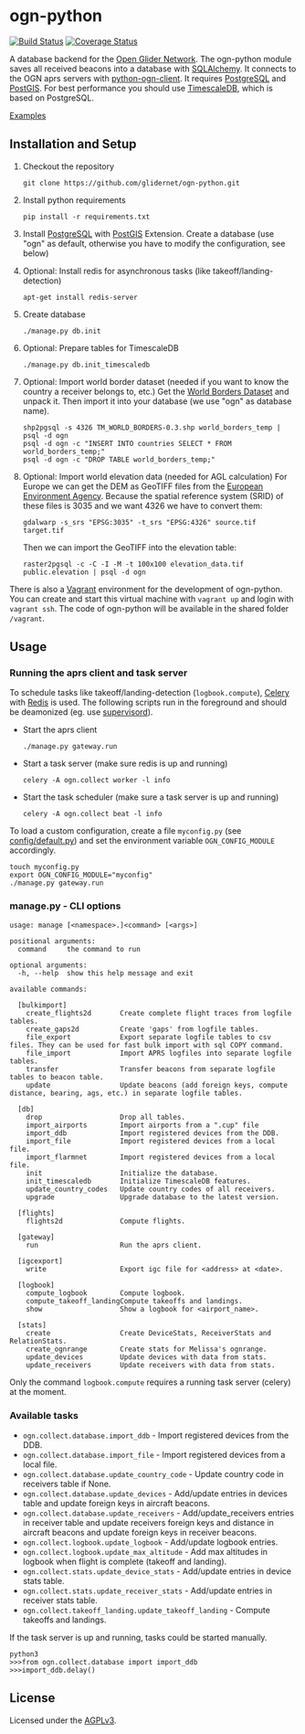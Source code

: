 # ogn-python

[![Build Status](https://travis-ci.org/glidernet/ogn-python.svg?branch=master)](https://travis-ci.org/glidernet/ogn-python)
[![Coverage Status](https://img.shields.io/coveralls/glidernet/ogn-python.svg)](https://coveralls.io/r/glidernet/ogn-python)

A database backend for the [Open Glider Network](http://wiki.glidernet.org/).
The ogn-python module saves all received beacons into a database with [SQLAlchemy](http://www.sqlalchemy.org/).
It connects to the OGN aprs servers with [python-ogn-client](https://github.com/glidernet/python-ogn-client).
It requires [PostgreSQL](http://www.postgresql.org/) and [PostGIS](http://www.postgis.net/).
For best performance you should use [TimescaleDB](https://www.timescale.com), which is based on PostgreSQL.

[Examples](https://github.com/glidernet/ogn-python/wiki/Examples)


## Installation and Setup
1. Checkout the repository

    ```
    git clone https://github.com/glidernet/ogn-python.git
    ```

2. Install python requirements

    ```
    pip install -r requirements.txt
    ```

3. Install [PostgreSQL](http://www.postgresql.org/) with [PostGIS](http://www.postgis.net/) Extension.
    Create a database (use "ogn" as default, otherwise you have to modify the configuration, see below)

4.  Optional: Install redis for asynchronous tasks (like takeoff/landing-detection)

    ```
    apt-get install redis-server
    ```

5. Create database

    ```
    ./manage.py db.init
    ```

6. Optional: Prepare tables for TimescaleDB

    ```
    ./manage.py db.init_timescaledb
    ```

7. Optional: Import world border dataset (needed if you want to know the country a receiver belongs to, etc.)
    Get the [World Borders Dataset](http://thematicmapping.org/downloads/world_borders.php) and unpack it.
    Then import it into your database (we use "ogn" as database name).
    
    ```
    shp2pgsql -s 4326 TM_WORLD_BORDERS-0.3.shp world_borders_temp | psql -d ogn
    psql -d ogn -c "INSERT INTO countries SELECT * FROM world_borders_temp;"
    psql -d ogn -c "DROP TABLE world_borders_temp;"
    ```
    
8. Optional: Import world elevation data (needed for AGL calculation)
    For Europe we can get the DEM as GeoTIFF files from the
    [European Environment Agency](https://land.copernicus.eu/imagery-in-situ/eu-dem/eu-dem-v1.1).
    Because the spatial reference system (SRID) of these files is 3035 and we want 4326 we have to convert them:
    
    ```
    gdalwarp -s_srs "EPSG:3035" -t_srs "EPSG:4326" source.tif target.tif
    ```
    
    Then we can import the GeoTIFF into the elevation table:
    
    ```
    raster2pgsql -c -C -I -M -t 100x100 elevation_data.tif public.elevation | psql -d ogn
    ```
    
There is also a [Vagrant](https://www.vagrantup.com/) environment for the development of ogn-python.
You can create and start this virtual machine with `vagrant up` and login with `vagrant ssh`.
The code of ogn-python will be available in the shared folder `/vagrant`.

## Usage
### Running the aprs client and task server
To schedule tasks like takeoff/landing-detection (`logbook.compute`),
[Celery](http://www.celeryproject.org/) with [Redis](http://www.redis.io/) is used.
The following scripts run in the foreground and should be deamonized
(eg. use [supervisord](http://supervisord.org/)).

- Start the aprs client

  ```
  ./manage.py gateway.run
  ```

- Start a task server (make sure redis is up and running)

  ```
  celery -A ogn.collect worker -l info
  ```

- Start the task scheduler (make sure a task server is up and running)

  ```
  celery -A ogn.collect beat -l info
  ```


To load a custom configuration, create a file `myconfig.py` (see [config/default.py](config/default.py))
and set the environment variable `OGN_CONFIG_MODULE` accordingly.

```
touch myconfig.py
export OGN_CONFIG_MODULE="myconfig"
./manage.py gateway.run
```

### manage.py - CLI options
```
usage: manage [<namespace>.]<command> [<args>]

positional arguments:
  command     the command to run

optional arguments:
  -h, --help  show this help message and exit

available commands:
  
  [bulkimport]
    create_flights2d       Create complete flight traces from logfile tables.
    create_gaps2d          Create 'gaps' from logfile tables.
    file_export            Export separate logfile tables to csv files. They can be used for fast bulk import with sql COPY command.
    file_import            Import APRS logfiles into separate logfile tables.
    transfer               Transfer beacons from separate logfile tables to beacon table.
    update                 Update beacons (add foreign keys, compute distance, bearing, ags, etc.) in separate logfile tables.
  
  [db]
    drop                   Drop all tables.
    import_airports        Import airports from a ".cup" file
    import_ddb             Import registered devices from the DDB.
    import_file            Import registered devices from a local file.
    import_flarmnet        Import registered devices from a local file.
    init                   Initialize the database.
    init_timescaledb       Initialize TimescaleDB features.
    update_country_codes   Update country codes of all receivers.
    upgrade                Upgrade database to the latest version.
  
  [flights]
    flights2d              Compute flights.
  
  [gateway]
    run                    Run the aprs client.
  
  [igcexport]
    write                  Export igc file for <address> at <date>.
  
  [logbook]
    compute_logbook        Compute logbook.
    compute_takeoff_landingCompute takeoffs and landings.
    show                   Show a logbook for <airport_name>.
  
  [stats]
    create                 Create DeviceStats, ReceiverStats and RelationStats.
    create_ognrange        Create stats for Melissa's ognrange.
    update_devices         Update devices with data from stats.
    update_receivers       Update receivers with data from stats.
```

Only the command `logbook.compute` requires a running task server (celery) at the moment.


### Available tasks

- `ogn.collect.database.import_ddb` - Import registered devices from the DDB.
- `ogn.collect.database.import_file` - Import registered devices from a local file.
- `ogn.collect.database.update_country_code` - Update country code in receivers table if None.
- `ogn.collect.database.update_devices` - Add/update entries in devices table and update foreign keys in aircraft beacons.
- `ogn.collect.database.update_receivers` - Add/update_receivers entries in receiver table and update receivers foreign keys and distance in aircraft beacons and update foreign keys in receiver beacons.
- `ogn.collect.logbook.update_logbook` - Add/update logbook entries.
- `ogn.collect.logbook.update_max_altitude` - Add max altitudes in logbook when flight is complete (takeoff and landing).
- `ogn.collect.stats.update_device_stats` - Add/update entries in device stats table.
- `ogn.collect.stats.update_receiver_stats` - Add/update entries in receiver stats table.
- `ogn.collect.takeoff_landing.update_takeoff_landing` - Compute takeoffs and landings.

If the task server is up and running, tasks could be started manually.

```
python3
>>>from ogn.collect.database import import_ddb
>>>import_ddb.delay()
```

## License
Licensed under the [AGPLv3](LICENSE).
